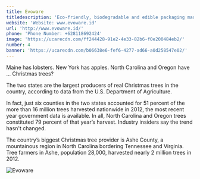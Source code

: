```yaml
---
title: Evoware
titledescription: 'Eco-friendly, biodegradable and edible packaging made of seaweeds'
website: 'Website: www.evoware.id'
url: 'http://www.evoware.id/'
phone: 'Phone Number: +628118692424'
image: 'https://ucarecdn.com/ff244428-91e2-4e33-82b6-f0e200484eb2/'
number: 4
banner: 'https://ucarecdn.com/b06638e6-fef6-4277-ad66-a0d258547e02/'
---
```

Maine has lobsters. New York has apples. North Carolina and Oregon have … Christmas trees?

The two states are the largest producers of real Christmas trees in the country, according to data from the U.S. Department of Agriculture.

In fact, just six counties in the two states accounted for 51 percent of the more than 16 million trees harvested nationwide in 2012, the most recent year government data is available. In all, North Carolina and Oregon trees constituted 79 percent of that year’s harvest. Industry insiders say the trend hasn't changed.

The country’s biggest Christmas tree provider is Ashe County, a mountainous region in North Carolina bordering Tennessee and Virginia. Tree farmers in Ashe, population 28,000, harvested nearly 2 million trees in 2012.

![Evoware](https://ucarecdn.com/42ea3947-dcfb-4deb-8f68-b2ecaaa72f6a/ "Evoware")
